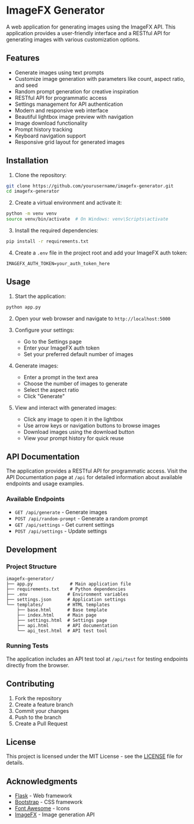 # ImageFX Generator

A web application for generating images using the ImageFX API. This application provides a user-friendly interface and a RESTful API for generating images with various customization options.

## Features

- Generate images using text prompts
- Customize image generation with parameters like count, aspect ratio, and seed
- Random prompt generation for creative inspiration
- RESTful API for programmatic access
- Settings management for API authentication
- Modern and responsive web interface
- Beautiful lightbox image preview with navigation
- Image download functionality
- Prompt history tracking
- Keyboard navigation support
- Responsive grid layout for generated images

## Installation

1. Clone the repository:
```bash
git clone https://github.com/yourusername/imagefx-generator.git
cd imagefx-generator
```

2. Create a virtual environment and activate it:
```bash
python -m venv venv
source venv/bin/activate  # On Windows: venv\Scripts\activate
```

3. Install the required dependencies:
```bash
pip install -r requirements.txt
```

4. Create a `.env` file in the project root and add your ImageFX auth token:
```
IMAGEFX_AUTH_TOKEN=your_auth_token_here
```

## Usage

1. Start the application:
```bash
python app.py
```

2. Open your web browser and navigate to `http://localhost:5000`

3. Configure your settings:
   - Go to the Settings page
   - Enter your ImageFX auth token
   - Set your preferred default number of images

4. Generate images:
   - Enter a prompt in the text area
   - Choose the number of images to generate
   - Select the aspect ratio
   - Click "Generate"

5. View and interact with generated images:
   - Click any image to open it in the lightbox
   - Use arrow keys or navigation buttons to browse images
   - Download images using the download button
   - View your prompt history for quick reuse

## API Documentation

The application provides a RESTful API for programmatic access. Visit the API Documentation page at `/api` for detailed information about available endpoints and usage examples.

### Available Endpoints

- `GET /api/generate` - Generate images
- `POST /api/random-prompt` - Generate a random prompt
- `GET /api/settings` - Get current settings
- `POST /api/settings` - Update settings

## Development

### Project Structure

```
imagefx-generator/
├── app.py              # Main application file
├── requirements.txt    # Python dependencies
├── .env               # Environment variables
├── settings.json      # Application settings
└── templates/         # HTML templates
    ├── base.html      # Base template
    ├── index.html     # Main page
    ├── settings.html  # Settings page
    ├── api.html       # API documentation
    └── api_test.html  # API test tool
```

### Running Tests

The application includes an API test tool at `/api/test` for testing endpoints directly from the browser.

## Contributing

1. Fork the repository
2. Create a feature branch
3. Commit your changes
4. Push to the branch
5. Create a Pull Request

## License

This project is licensed under the MIT License - see the [LICENSE](LICENSE) file for details.

## Acknowledgments

- [Flask](https://flask.palletsprojects.com/) - Web framework
- [Bootstrap](https://getbootstrap.com/) - CSS framework
- [Font Awesome](https://fontawesome.com/) - Icons
- [ImageFX](https://labs.google/) - Image generation API 